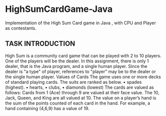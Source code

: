# HighSumCardGame-Java
Implementation of the High Sum Card game in Java , with CPU and Player as contestants.
##  TASK INTRODUCTION
High Sum is a community card game that can be played with 2 to 10 players. One of the players will be the dealer.
In this assignment, there is only 1 dealer, that is the Java program, and a single human player.
Since the dealer is "a type" of player, references to "player" may be to the dealer or the single human player.
Values of Cards
The game uses one or more decks of standard playing cards.
The suits are ranked as below.
•	spades (highest).
•	hearts,
•	clubs,
•	diamonds (lowest)
The cards are valued as follows:
Cards from 1 (Ace) through 9 are valued at their face value.
The 10, Jack, Queen, and King are all valued at 10.
The value on a player’s hand is the sum of the points counted of each card in the hand.
For example, a hand containing (4,6,9) has a value of 19.

